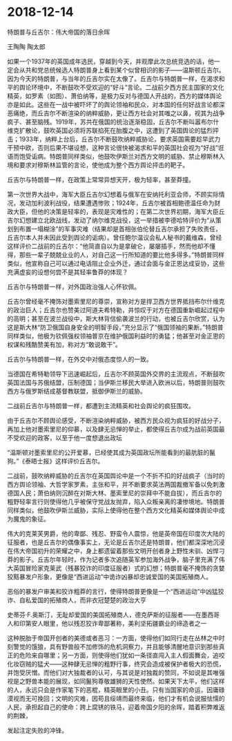 # 2018-12-14

特朗普与丘吉尔：伟大帝国的落日余晖 

王陶陶  陶太郎 

如果一个1937年的英国成年选民，穿越到今天，并观摩此次总统竞选的话，他一定会从共和党总统候选人特朗普身上看到某个似曾相识的影子——温斯顿丘吉尔。因为今天的特朗普，与当年的丘吉尔实在太像了。丘吉尔与特朗普一样，在渴求和平的舆论环境中，不断鼓吹不受欢迎的“好斗”言论。二战前夕西方民主国家的文化精英，如罗素（如图）、萧伯纳等，是极力反对与德国人开战的，西方的媒体舆论亦是如此。这些在一战中被吓坏了的舆论领袖和民众，对本国的任何好战言论都深恶痛绝，而丘吉尔不断渲染的纳粹威胁，更让西方社会对其嗤之以鼻，视其为战争疯子、甚至脑残。1919年，苏共在俄国的统治逐渐稳固，丘吉尔不断叫嚣布尔什维克扩散论，鼓吹英国必须将苏联掐死在胎腹之中，这遭到了英国舆论的猛烈抨击；1933年，纳粹上台后，丘吉尔不断鼓吹纳粹威胁论，要求英国需要趁早武力干预中欧，否则后果不堪设想，这种言论很快被渴求和平的英国社会视为“好战”诳语而饱受诟病。特朗普同样类似，他鼓吹伊斯兰对西方文明的威胁、禁止穆斯林入境和要求对穆斯林监管的言论，使他成为整个西方舆论抨击的靶子。

丘吉尔与特朗普一样，在政策上常常异想天开，极为轻率，甚至莽撞。

第一次世界大战中，海军大臣丘吉尔幻想着与俄军在安纳托利亚会师，不顾实际情况，发动加利波利战役，结果遭遇惨败；1924年，丘吉尔被首相鲍德温任命为财政大臣，但他的决策是轻率的，表现是灾难性的；在第二次世界初期，海军大臣丘吉尔幻想建立北欧战线，发动了纳尔维克战役，这一举措被李德哈特评价为“从策划到布置一塌糊涂”的军事灾难（结果却是首相张伯伦替丘吉尔承担了失败责任，丘吉尔本人并未因此受到舆论的诟病）。曾任鲍尔温议会私人秘书的戴维森，曾经这样评价二战前的丘吉尔：“他简直自以为是拿破仑，屡屡插手，然而他却不懂得，那些一辈子兢兢业业的人，对自己这一行所知道的要比他多得多。”特朗普同样类似，他宣称自己可以通过电话阻止企业外迁，通过会面与金正恩达成妥协，这些充满虚妄的设想何尝不是其轻率鲁莽的体现？

丘吉尔与特朗普一样，对外国政治强人心怀钦佩。

丘吉尔曾经毫不掩饰对墨索里尼的尊崇，宣称对方是捍卫西方世界抵挡布尔什维克的政治巨人；丘吉尔也赞美过阿道夫希特勒，并惊叹于对方在德国重新崛起过程中的高明；甚至在波兰战役中，斯大林背信偷袭波兰的行动，也被丘吉尔欣赏，认为这是斯大林“防卫俄国自身安全的明智手段，”充分显示了“俄国领袖的果断。”特朗普同样类似，他极为钦佩强权领袖普京在维护俄国利益时的勇猛；他甚至对金正恩的权谋和残酷赞美有加，称对方“敢说敢干”。

丘吉尔与特朗普一样，在外交中对俄态度惊人的一致。

当德国在希特勒领导下迅速崛起后，丘吉尔不顾英国外交界的主流观点，不断鼓吹英国法国与苏俄结盟，压制德国；当伊斯兰移民大举进入欧洲以后，特朗普则鼓吹西方与俄罗斯结成基督教联盟，抵御伊斯兰的威胁。

二战前丘吉尔与特朗普一样，都遭到主流精英和社会舆论的疯狂围攻。

由于丘吉尔不顾舆论感受，不断渲染纳粹威胁，被西方民众视为疯狂的好战分子，再加上他对墨索里尼的仰慕，以及肆无忌惮的举止，都使得丘吉尔成为战前英国最不受欢迎的政客，以至于他一度想退出政坛

“温斯顿对墨索里尼的公开爱慕，已经使其成为英国政坛所能看到的最肮脏的鬣狗。”《泰晤士报》这样评价丘吉尔。

二战前，鼓吹纳粹威胁的丘吉尔在英国舆论中是一个不折不扣的好战疯子（当时的西方舆论领袖、大哲学家罗素，主张和平，并不断要求英法两国裁撤军备以免刺激德国人民；萧伯纳则沉醉在对斯大林、墨索里尼的崇拜中不能自拔），而丘吉尔的粗野轻率言行则使得他几乎被保守党战友抛弃，陷入众叛亲离的凄惨境地。特朗普同样类似，他鼓吹伊斯兰威胁，实际上使得他在整个西方文化精英和媒体舆论中成为魔鬼的象征。

伟大的克莱芙男爵，他的卑鄙、残忍、野蛮令人震惊，他是英帝国在印度次大陆的征服者，也是丘吉尔的偶像事实上，无论是丘吉尔还是特朗普，他们都深深地沉浸在伟大帝国初升的荣耀之中，身上都遗留着那些文明开创者身上野性未驯、凶悍刁莽的影子。丘吉尔年轻时，作为记者多次追随英军参加海外战争，脑子里充满了伟大英国冒险家克莱武（残暴狡诈的印度征服者）式的幻想；特朗普毫不掩饰的贪婪狡黠暴发户形象，更像是“西进运动”中诡诈凶暴却忠诚爱国的美国拓殖商人。

恶俗的暴发户审美和狡诈粗莽的言行，使得特朗普更像是一个“西进运动”中凶猛狡诈、自私爱国的拓殖商人，而非衣冠楚楚的政治大亨

史蒂芬·F.奥斯汀，无耻却爱国的美国拓殖商人，德克萨斯的征服者——在墨西哥人和印第安人眼里，他以残忍狡诈卑鄙著称，美利坚拓疆霸业的缔造者之一

这种脱胎于帝国开创者的美德或者恶习：一方面，使得他们如同行走在丛林之中时刻警觉的饿狼，具有野兽般不加修饰的危机洞察力，并且能够清醒地意识到那些真正的危险来自哪里；另一方面，则使得他们犹如一条径直闯入主人假面舞会，追咬化妆窃贼的猛犬——这种肆无忌惮的粗野行事，终究会造成被保护者极大的恐慌，并饱受厌憎。而他们对大独裁者的认可，与其说是对独裁的赞同，不如说是其唯强视是之野兽本能的展现，如同鬣狗尊敬雄狮的天性使然。如果天下太平，他们这样的人，永远只会是作家笔下的恶棍，精英眼里的小丑。只有当国家的命运，因庸碌漠视而无可挽回；文明的灾难，因苟且绥靖而最终来临，他们才有机会说服怯懦的人民，承担起自己的使命：跨上腐锈的铁马，迎着帝国夕阳的余晖，踏着积弊难返的荆棘，

发起注定失败的冲锋。
